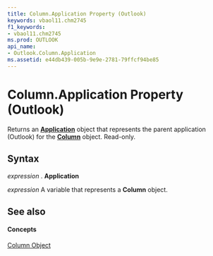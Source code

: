 ```yaml
---
title: Column.Application Property (Outlook)
keywords: vbaol11.chm2745
f1_keywords:
- vbaol11.chm2745
ms.prod: OUTLOOK
api_name:
- Outlook.Column.Application
ms.assetid: e44db439-005b-9e9e-2781-79ffcf94be85
---
```



# Column.Application Property (Outlook)

Returns an  **[Application](application-object-outlook.md)** object that represents the parent application (Outlook) for the **[Column](column-object-outlook.md)** object. Read-only.


## Syntax

 _expression_ . **Application**

 _expression_ A variable that represents a **Column** object.


## See also


#### Concepts


[Column Object](column-object-outlook.md)

